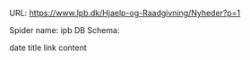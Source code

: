 URL: https://www.lpb.dk/Hjaelp-og-Raadgivning/Nyheder?p=1

Spider name: ipb
DB Schema:

date
title
link
content
